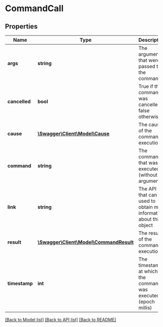 # CommandCall

## Properties
Name | Type | Description | Notes
------------ | ------------- | ------------- | -------------
**args** | **string** | The arguments that were passed to the command | 
**cancelled** | **bool** | True if the command was cancelled, false otherwise | 
**cause** | [**\Swagger\Client\Model\Cause**](Cause.md) | The cause of the command execution | 
**command** | **string** | The command that was executed (without arguments) | 
**link** | **string** | The API link that can be used to obtain more information about this object | 
**result** | [**\Swagger\Client\Model\CommandResult**](CommandResult.md) | The result of the command execution | 
**timestamp** | **int** | The timestamp at which the command was executed (epoch millis) | 

[[Back to Model list]](../README.md#documentation-for-models) [[Back to API list]](../README.md#documentation-for-api-endpoints) [[Back to README]](../README.md)



